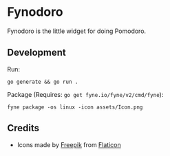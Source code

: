 # Fynodoro

Fynodoro is the little widget for doing Pomodoro.

## Development

Run:

```shell
go generate && go run .
```

Package (Requires: `go get fyne.io/fyne/v2/cmd/fyne`):

```shell
fyne package -os linux -icon assets/Icon.png
```

## Credits

- Icons made by [Freepik](https://www.freepik.com) from [Flaticon](https://www.flaticon.com)
